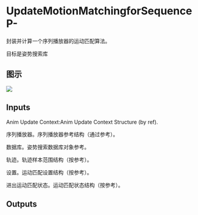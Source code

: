 # UpdateMotionMatchingforSequenceP-

封装并计算一个序列播放器的运动匹配算法。

目标是姿势搜索库

## 图示

![]($-20221218-20303674.png)

## Inputs

Anim Update Context:Anim Update Context Structure (by ref).

序列播放器。序列播放器参考结构（通过参考）。

数据库。姿势搜索数据库对象参考。

轨迹。轨迹样本范围结构（按参考）。

设置。运动匹配设置结构（按参考）。

进出运动匹配状态。运动匹配状态结构（按参考）。  

## Outputs
